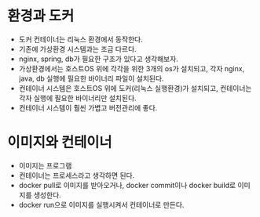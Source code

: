 # 환경과 도커
- 도커 컨테이너는 리눅스 환경에서 동작한다.
- 기존에 가상환경 시스템과는 조금 다르다.
- nginx, spring, db가 필요한 구조가 있다고 생각해보자.
- 가상환경에서는 호스트OS 위에 각각을 위한 3개의 os가 설치되고, 각자 nginx, java, db 실행에 필요한 바이너리 파일이 설치된다.
- 컨테이너 시스템은 호스트OS 위에 도커(리눅스 실행환경)가 설치되고, 컨테이너는 각자 실행에 필요한 바이너리만 설치된다.
- 컨테이너 시스템이 훨씬 가볍고 버전관리에 좋다.
# 이미지와 컨테이너
- 이미지는 프로그램
- 컨테이너는 프로세스라고 생각하면 된다.
- docker pull로 이미지를 받아오거나, docker commit이나 docker build로 이미지를 생성한다.
- docker run으로 이미지를 실행시켜서 컨테이너로 만든다.
